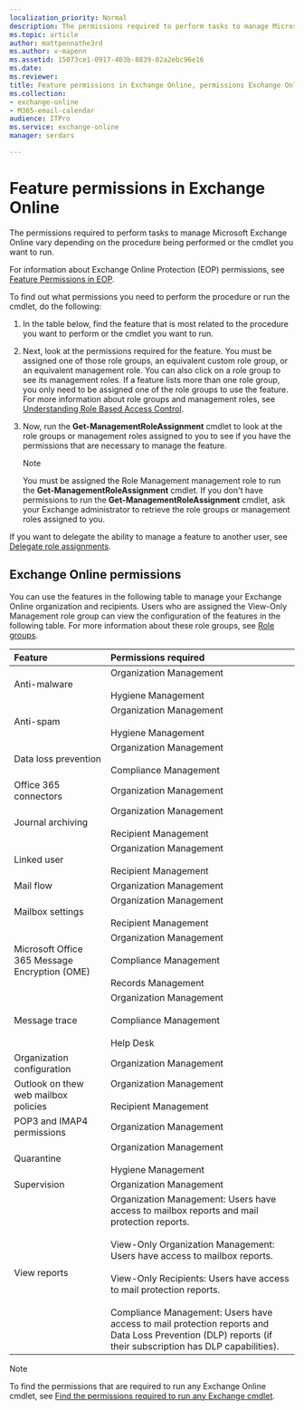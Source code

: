 ```yaml
---
localization_priority: Normal
description: The permissions required to perform tasks to manage Microsoft Exchange Online vary depending on the procedure being performed or the cmdlet you want to run.
ms.topic: article
author: mattpennathe3rd
ms.author: v-mapenn
ms.assetid: 15073ce1-0917-403b-8839-02a2ebc96e16
ms.date:
ms.reviewer:
title: Feature permissions in Exchange Online, permissions Exchange Online, Exchange Online management roles, Exchange Online management permissions, Exchange Online admin permissions, Exchange online features
ms.collection:
- exchange-online
- M365-email-calendar
audience: ITPro
ms.service: exchange-online
manager: serdars

---
```


# Feature permissions in Exchange Online

The permissions required to perform tasks to manage Microsoft Exchange Online vary depending on the procedure being performed or the cmdlet you want to run.

For information about Exchange Online Protection (EOP) permissions, see [Feature Permissions in EOP](https://technet.microsoft.com/library/34674847-a6b7-4a7e-9eaa-b64f22bc150d.aspx).

To find out what permissions you need to perform the procedure or run the cmdlet, do the following:

1. In the table below, find the feature that is most related to the procedure you want to perform or the cmdlet you want to run.

2. Next, look at the permissions required for the feature. You must be assigned one of those role groups, an equivalent custom role group, or an equivalent management role. You can also click on a role group to see its management roles. If a feature lists more than one role group, you only need to be assigned one of the role groups to use the feature. For more information about role groups and management roles, see [Understanding Role Based Access Control](https://docs.microsoft.com/Exchange/understanding-role-based-access-control-exchange-2013-help).

3. Now, run the **Get-ManagementRoleAssignment** cmdlet to look at the role groups or management roles assigned to you to see if you have the permissions that are necessary to manage the feature.

    > [!NOTE]
    > You must be assigned the Role Management management role to run the **Get-ManagementRoleAssignment** cmdlet. If you don't have permissions to run the **Get-ManagementRoleAssignment** cmdlet, ask your Exchange administrator to retrieve the role groups or management roles assigned to you.

If you want to delegate the ability to manage a feature to another user, see [Delegate role assignments](https://docs.microsoft.com/Exchange/delegate-role-assignments-exchange-2013-help).

## Exchange Online permissions

You can use the features in the following table to manage your Exchange Online organization and recipients. Users who are assigned the View-Only Management role group can view the configuration of the features in the following table. For more information about these role groups, see [Role groups](permissions-exo.md#role-groups).

|**Feature**|**Permissions required**|
|:-----|:-----|
|Anti-malware|Organization Management <br/><br/> Hygiene Management|
|Anti-spam|Organization Management <br/><br/> Hygiene Management|
|Data loss prevention|Organization Management <br/><br/> Compliance Management|
|Office 365 connectors|Organization Management|
|Journal archiving|Organization Management <br/><br/> Recipient Management|
|Linked user|Organization Management <br/><br/> Recipient Management|
|Mail flow|Organization Management|
|Mailbox settings|Organization Management <br/><br/> Recipient Management|
|Microsoft Office 365 Message Encryption (OME)|Organization Management <br/><br/> Compliance Management <br/><br/> Records Management|
|Message trace|Organization Management <br/><br/> Compliance Management <br/><br/> Help Desk|
|Organization configuration|Organization Management|
|Outlook on thew web mailbox policies|Organization Management <br/><br/> Recipient Management
|POP3 and IMAP4 permissions|Organization Management|
|Quarantine|Organization Management <br/><br/> Hygiene Management|
|Supervision|Organization Management|
|View reports|Organization Management: Users have access to mailbox reports and mail protection reports. <br/><br/> View-Only Organization Management: Users have access to mailbox reports. <br/><br/> View-Only Recipients: Users have access to mail protection reports. <br/><br/> Compliance Management: Users have access to mail protection reports and Data Loss Prevention (DLP) reports (if their subscription has DLP capabilities).|

> [!NOTE]
> To find the permissions that are required to run any Exchange Online cmdlet, see [Find the permissions required to run any Exchange cmdlet](https://docs.microsoft.com/powershell/exchange/exchange-server/find-exchange-cmdlet-permissions).
